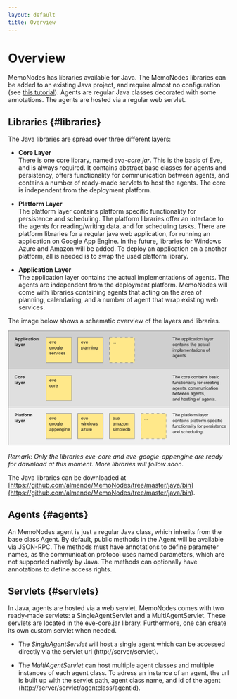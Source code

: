 ```yaml
---
layout: default
title: Overview
---
```


# Overview

MemoNodes has libraries available for Java. The MemoNodes libraries can be added to an existing Java project, 
and require almost no configuration (see [this tutorial](gettingstarted.html)).
Agents are regular Java classes decorated with some annotations. 
The agents are hosted via a regular web servlet.


## Libraries {#libraries}

The Java libraries are spread over three different layers:

- **Core Layer**  
  There is one core library, named *eve-core.jar*. This is the basis of Eve, 
  and is always required.
  It contains abstract base classes for agents and persistency, 
  offers functionality for communication between agents, 
  and contains a number of ready-made servlets to host the agents. 
  The core is independent from the deployment platform.

- **Platform Layer**  
  The platform layer contains platform specific functionality for persistence
  and scheduling. The platform libraries offer an interface to the agents for 
  reading/writing data, and for scheduling tasks. 
  There are platform libraries for a regular java web application, for running
  an application on Google App Engine. In the future, libraries for 
  Windows Azure and Amazon will be added.
  To deploy an application on a another platform, all is needed is to swap 
  the used platform library.

- **Application Layer**  
  The application layer contains the actual implementations of agents.
  The agents are independent from the deployment platform.
  MemoNodes will come with libraries containing agents that acting on the area of planning, 
  calendaring, and a number of agent that wrap existing web services. 
  

The image below shows a schematic overview of the layers and libraries. 

![img/java_libraries.png](img/java_libraries.png)

*Remark: Only the libraries eve-core and eve-google-appengine are 
ready for download at this moment. More libraries will follow soon.*

The Java libraries can be downloaded at 
[https://github.com/almende/MemoNodes/tree/master/java/bin](https://github.com/almende/MemoNodes/tree/master/java/bin).


## Agents {#agents}

An MemoNodes agent is just a regular Java class, which inherits from the base class Agent.
By default, public methods in the Agent will be available via JSON-RPC.
The methods must have annotations to define parameter names,
as the communication protocol uses named parameters, which are not supported natively by Java. 
The methods can optionally have annotations to define access rights. 

<!-- TODO: more text on agents -->

## Servlets {#servlets}

In Java, agents are hosted via a web servlet. 
MemoNodes comes with two ready-made servlets: a SingleAgentServlet and a MultiAgentServlet.
These servlets are located in the eve-core.jar library. 
Furthermore, one can create its own custom servlet when needed.

- The *SingleAgentServlet* will host a single agent which can be accessed 
directly via the servlet url (http://server/servlet).

- The *MultiAgentServlet* can host multiple agent classes and multiple instances
of each agent class. To adress an instance of an agent, the url
is built up with the servlet path, agent class name, and id of the agent 
(http://server/servlet/agentclass/agentid).

<!-- TODO: more text on servlets
The MultiAgentServlet configuration needs two initialization parameters: 
*agents* and *context*.

- The *agents* parameter contains a list with the agent classes which will be
hosted by the servlet. The classes must be separated by a semicolon.
MemoNodes comes with a number of example agents, such as the CalcAgent and the EchoAgent,
so you can use these to test if your application works. 

- The *context* parameter specifies the context that will be available for the 
agents to read and write persistent data.
-->


